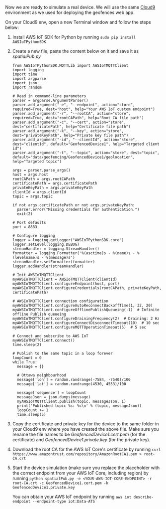 Now we are ready to simulate a real device. We will use the same [Cloud9](https://aws.amazon.com/cloud9/) environment as we used for deploying the geofences web app.

On your Cloud9 env, open a new Terminal window and follow the steps below:

1. Install AWS IoT SDK for Python by running `sudo pip install AWSIoTPythonSDK`

2. Create a new file, paste the content below on it and save it as *spatialPub.py*

       from AWSIoTPythonSDK.MQTTLib import AWSIoTMQTTClient
       import logging
       import time
       import argparse
       import json
       import random

       # Read in command-line parameters
       parser = argparse.ArgumentParser()
       parser.add_argument("-e", "--endpoint", action="store", required=True, dest="host", help="Your AWS IoT custom endpoint")
       parser.add_argument("-r", "--rootCA", action="store", required=True, dest="rootCAPath", help="Root CA file path")
       parser.add_argument("-c", "--cert", action="store", dest="certificatePath", help="Certificate file path")
       parser.add_argument("-k", "--key", action="store", dest="privateKeyPath", help="Private key file path")
       parser.add_argument("-id", "--clientId", action="store", dest="clientId", default="GeofencedDevice1", help="Targeted client id")
       parser.add_argument("-t", "--topic", action="store", dest="topic", default="data/geofencing/GeofencedDevice1/geolocation", help="Targeted topic")

       args = parser.parse_args()
       host = args.host
       rootCAPath = args.rootCAPath
       certificatePath = args.certificatePath
       privateKeyPath = args.privateKeyPath
       clientId = args.clientId
       topic = args.topic

       if not args.certificatePath or not args.privateKeyPath:
         parser.error("Missing credentials for authentication.")
         exit(2)

       # Port defaults
       port = 8883

       # Configure logging
       logger = logging.getLogger("AWSIoTPythonSDK.core")
       logger.setLevel(logging.DEBUG)
       streamHandler = logging.StreamHandler()
       formatter = logging.Formatter('%(asctime)s - %(name)s - %(levelname)s - %(message)s')
       streamHandler.setFormatter(formatter)
       logger.addHandler(streamHandler)

       # Init AWSIoTMQTTClient
       myAWSIoTMQTTClient = AWSIoTMQTTClient(clientId)
       myAWSIoTMQTTClient.configureEndpoint(host, port)
       myAWSIoTMQTTClient.configureCredentials(rootCAPath, privateKeyPath, certificatePath)

       # AWSIoTMQTTClient connection configuration
       myAWSIoTMQTTClient.configureAutoReconnectBackoffTime(1, 32, 20)
       myAWSIoTMQTTClient.configureOfflinePublishQueueing(-1)  # Infinite offline Publish queueing
       myAWSIoTMQTTClient.configureDrainingFrequency(2)  # Draining: 2 Hz
       myAWSIoTMQTTClient.configureConnectDisconnectTimeout(10)  # 10 sec
       myAWSIoTMQTTClient.configureMQTTOperationTimeout(5)  # 5 sec

       # Connect and subscribe to AWS IoT
       myAWSIoTMQTTClient.connect()
       time.sleep(2)

       # Publish to the same topic in a loop forever
       loopCount = 0
       while True:
         message = {}

         # Ottawa neighbourhood
         message['lon'] = random.randrange(-7584, -7540)/100
         message['lat'] = random.randrange(4530, 4553)/100

         message['sequence'] = loopCount
         messageJson = json.dumps(message)
         myAWSIoTMQTTClient.publish(topic, messageJson, 1)
         print('Published topic %s: %s\n' % (topic, messageJson))
         loopCount += 1
         time.sleep(5)
        
3. Copy the certificate and private key for the device to the same folder in your Cloud9 env where you have created the above file. Make sure you rename the file names to be *GeofencedDevice1.cert.pem* (for the certificate) and *GeofencedDevice1.private.key* (for the private key).

4. Download the root CA for the AWS IoT Core's certificate by running `curl https://www.amazontrust.com/repository/AmazonRootCA1.pem > root-CA.crt`

5. Start the device simulation (make sure you replace the placeholder with the correct endpoint from your AWS IoT Core, including region) by running `python spatialPub.py -e <YOUR-AWS-IOT-CORE-ENDPOINT> -r root-CA.crt -c GeofencedDevice1.cert.pem -k GeofencedDevice1.private.key`

    You can obtain your AWS IoT endpoint by running `aws iot describe-endpoint --endpoint-type iot:Data-ATS`
